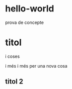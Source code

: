 # hello-world
prova de concepte
<h1>titol</h1>
i coses

i més i més
per una nova cosa
<h2>titol 2</h2>

